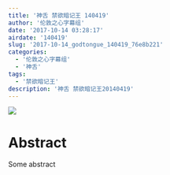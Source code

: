 ```yaml
---
title: '神舌 禁欲暗记王 140419'
author: '伦敦之心字幕组'
date: '2017-10-14 03:28:17'
airdate: '140419'
slug: '2017-10-14_godtongue_140419_76e8b221'
categories: 
  - '伦敦之心字幕组'
  - '神舌'
tags: 
  - '禁欲暗记王'
description: '神舌 禁欲暗记王20140419'
---
```


![](https://i.imgur.com/dipWhhW.jpg)
# Abstract
Some abstract
